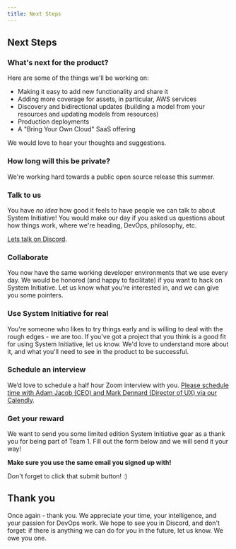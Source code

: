 ```yaml
---
title: Next Steps
---
```


## Next Steps

### What's next for the product?

Here are some of the things we'll be working on:

* Making it easy to add new functionality and share it
* Adding more coverage for assets, in particular, AWS services
* Discovery and bidirectional updates (building a model from your resources and updating models from resources)
* Production deployments
* A "Bring Your Own Cloud" SaaS offering

We would love to hear your thoughts and suggestions.

### How long will this be private?

We're working hard towards a public open source release this summer.

### Talk to us

You have _no idea_ how good it feels to have people we can talk to about System Initiative! You would make our day if
you asked us questions about how things work, where we're heading, DevOps, philosophy, etc.

[Lets talk on Discord](https://discord.com/channels/955539345538957342/1080953018788364288).

### Collaborate

You now have the same working developer environments that we use every day. We would be honored (and happy to facilitate) if you want to hack on System Initiative. Let us know what you're interested in, and we can give you some pointers.

### Use System Initiative for real

You're someone who likes to try things early and is willing to deal with the rough edges - we are too. If you've got a
project that you think is a good fit for using System Initiative, let us know. We'd love to understand more about it,
and what you'll need to see in the product to be successful. 

### Schedule an interview

We’d love to schedule a half hour Zoom interview with you. [Please schedule time with Adam Jacob (CEO) and Mark Dennard (Director of UX) via our Calendly](https://calendly.com/d/2gm-dhd-xvq/si-team-1-post-trial-feedback).

### Get your reward

We want to send you some limited edition System Initiative gear as a thank you for being part of Team 1. Fill out the form below and we will send it your way!

**Make sure you use the same email you signed up with!**

<tutorial-survey survey-id="1FAIpQLSc2NL5DNv2LafinQgezynD2TS63qaDhNOlwlTMQMVkfN9bR0w" :height="1200" loading-text="Loading sweet swag form..." />

Don't forget to click that submit button! :)

## Thank you

Once again - thank you. We appreciate your time, your intelligence, and your passion for DevOps work. We hope to see you
in Discord, and don't forget: if there is anything we can do for you in the future, let us know. We owe you one.
